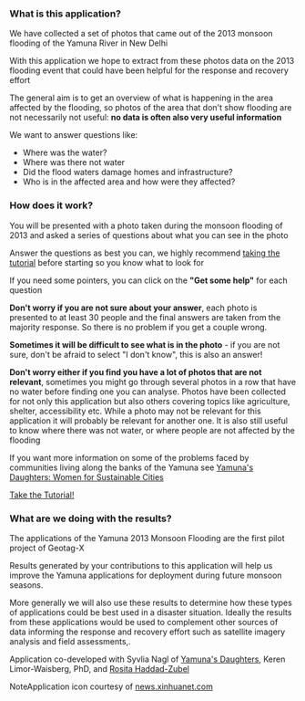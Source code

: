 <div class="row-fluid">
    <div class="span12">
		<h3>What is this application?</h3>
		<p>We have collected a set of photos that came out of the 2013 monsoon flooding of the Yamuna River in New Delhi</p>
        <p>
        With this application we hope to extract from these photos data on the 2013 flooding event that could have been helpful for the response and recovery effort</p>
		<p>The general aim is to get an overview of what is happening in the area affected by the flooding, so photos of the area that don't show flooding are not necessarily not useful: <strong>no data is often also very useful information</strong></p>
		<p>We want to answer questions like: <ul><li>Where was the water?</li><li>Where was there not water</li><li>Did the flood waters damage homes and infrastructure?</li><li>Who is in the affected area and how were they affected?</li></ul></p>
		<h3>How does it work?</h3>
		<p>You will be presented with a photo taken during the monsoon flooding of 2013 and asked a series of questions about what you can see in the photo</p>
		<p>Answer the questions as best you can, we highly recommend <strong><a href="http://geotagx.org/app/yamuna_waters_tutorial/newtask"></strong>taking the tutorial</a> before starting so you know what to look for</p>
		<p>If you need some pointers, you can click on the <strong>"Get some help"</strong> for each question </p>
		<p><strong>Don't worry if you are not sure about your answer</strong>, each photo is presented to at least 30 people and the final answers are taken from the majority response.	So there is no problem if you get a couple wrong.</p>
		<p><strong>Sometimes it will be difficult to see what is in the photo</strong> - if you are not sure, don't be afraid to select "I don't know", this is also an answer!</p>
		<p><strong>Don't worry either if you find you have a lot of photos that are not relevant</strong>, sometimes you might go through several photos in a row that have no water before finding one you can analyse. Photos have been collected for not only this application but also others covering topics like agriculture, shelter, accessibility etc. While a photo may not be relevant for this application it will probably be relevant for another one. It is also still useful to know where there was not water, or where people are not affected by the flooding</p>
		<p>If you want more information on some of the problems faced by communities living along the banks of the Yamuna see <a href="http://yamuna.womenforsustainablecities.org">Yamuna's Daughters: Women for Sustainable Cities</a>
        </p>
    </div>
<div id="tutorial_div"><a href="/app/yamuna_waters_tutorial/newtask" class="btn btn-success pull-right"> Take the Tutorial!</a></div>
    <div class="span12">
		<h3>What are we doing with the results?</h3>
		<p>The applications of the Yamuna 2013 Monsoon Flooding are the first pilot project of Geotag-X</p>
        <p>
        Results generated by your contributions to this application will help us improve the Yamuna applications for deployment during future monsoon seasons.</p>
		<p>More generally we will also use these results to determine how these types of applications could be best used in a disaster situation. Ideally the results from these applications would be used to complement other sources of data informing the response and recovery effort such as satellite imagery analysis and field assessments,.</p>
        </p>
		<p>Application co-developed with Syvlia Nagl of <a href="http://yamuna.womenforsustainablecities.org/">Yamuna's Daughters</a>, Keren Limor-Waisberg, PhD, and <a href="http://tecfa.unige.ch/perso/rosita/-">Rosita Haddad-Zubel</a> </p>
        <p>
        <span class="label label-info">Note</span>Application icon courtesy of <a href="http://news.xinhuanet.com/english/photo/2013-06/20/c_132470396.htm">news.xinhuanet.com</a></p>
    </div>
</div>
<script type="text/javascript">
    $("[rel=tooltip]").tooltip();
</script>
